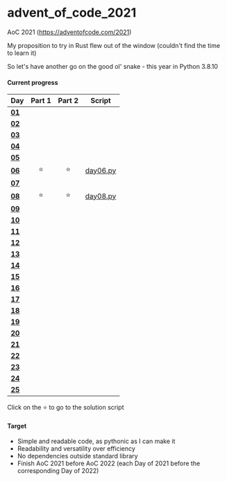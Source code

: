 # advent_of_code_2021
AoC 2021 (https://adventofcode.com/2021)

My proposition to try in Rust flew out of the window (couldn't find the time to learn it)

So let's have another go on the good ol' snake - this year in Python 3.8.10

#### Current progress

| Day                                            | Part 1 | Part 2 | Script            |
| ---------------------------------------------- | :----: | :----: | :---------------: |
| **[01](https://adventofcode.com/2020/day/1)**  ||||
| **[02](https://adventofcode.com/2020/day/2)**  ||||
| **[03](https://adventofcode.com/2020/day/3)**  ||||
| **[04](https://adventofcode.com/2020/day/4)**  ||||
| **[05](https://adventofcode.com/2020/day/5)**  ||||
| **[06](https://adventofcode.com/2020/day/6)**  | ⭐ | ⭐ | [day06.py](day06.py) |
| **[07](https://adventofcode.com/2020/day/7)**  ||||
| **[08](https://adventofcode.com/2020/day/8)**  | ⭐ | ⭐ | [day08.py](day08.py) |
| **[09](https://adventofcode.com/2020/day/9)**  ||||
| **[10](https://adventofcode.com/2020/day/10)** ||||
| **[11](https://adventofcode.com/2020/day/11)** ||||
| **[12](https://adventofcode.com/2020/day/12)** ||||
| **[13](https://adventofcode.com/2020/day/13)** ||||
| **[14](https://adventofcode.com/2020/day/14)** ||||
| **[15](https://adventofcode.com/2020/day/15)** ||||
| **[16](https://adventofcode.com/2020/day/16)** ||||
| **[17](https://adventofcode.com/2020/day/17)** ||||
| **[18](https://adventofcode.com/2020/day/18)** ||||
| **[19](https://adventofcode.com/2020/day/19)** ||||
| **[20](https://adventofcode.com/2020/day/20)** ||||
| **[21](https://adventofcode.com/2020/day/21)** ||||
| **[22](https://adventofcode.com/2020/day/22)** ||||
| **[23](https://adventofcode.com/2020/day/23)** ||||
| **[24](https://adventofcode.com/2020/day/24)** ||||
| **[25](https://adventofcode.com/2020/day/25)** ||||

Click on the ⭐ to go to the solution script  

#### Target
* Simple and readable code, as pythonic as I can make it
* Readability and versatility over efficiency
* No dependencies outside standard library
* Finish AoC 2021 before AoC 2022 (each Day of 2021 before the corresponding Day of 2022)